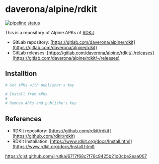 # daverona/alpine/rdkit

[![pipeline status](https://gitlab.com/daverona/alpine/rdkit/badges/master/pipeline.svg)](https://gitlab.com/daverona/alpine/rdkit/-/commits/master)

This is a repository of Alpine APKs of [RDKit](https://www.rdkit.org/).

* GitLab repository: [https://gitlab.com/daverona/alpine/rdkit](https://gitlab.com/daverona/alpine/rdkit)
* GitLab releases: [https://gitlab.com/daverona/alpine/rdkit/-/releases](https://gitlab.com/daverona/alpine/rdkit/-/releases)

## Installtion

```bash
# Get APKs with publisher's key

# Install from APKs
#
# Remove APKs and publishe's key
```

## References

* RDKit repository: [https://github.com/rdkit/rdkit](https://github.com/rdkit/rdkit)
* RDKit Installation: [https://www.rdkit.org/docs/Install.html](https://www.rdkit.org/docs/Install.html)

https://gist.github.com/jirutka/6717f68c7f76c9425b21d0cbe2eaa007
